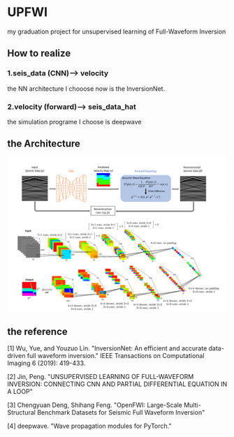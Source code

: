 # UPFWI
my graduation project for unsupervised learning of Full-Waveform Inversion

## How to realize 
### 1.seis_data (CNN)--> velocity 
the NN architecture I chooose now is the InversionNet.
### 2.velocity (forward)--> seis_data_hat
the simulation programe I choose is deepwave

## the Architecture
![alt text](./Image/UPFWI.png)
![alt text](./Image/InversionNet.png)

## the reference
<a id="ref1">[1]</a> 
Wu, Yue, and Youzuo Lin. "InversionNet: An efficient and accurate data-driven full waveform inversion." IEEE Transactions on Computational Imaging 6 (2019): 419-433.

<a id="ref2">[2]</a> 
Jin, Peng. "UNSUPERVISED LEARNING OF FULL-WAVEFORM INVERSION: CONNECTING CNN AND PARTIAL DIFFERENTIAL EQUATION IN A LOOP"

<a id="ref3">[3]</a> 
Chengyuan Deng, Shihang Feng. "OpenFWI: Large-Scale Multi-Structural Benchmark Datasets for Seismic Full Waveform Inversion"

<a id="ref4">[4]</a> 
deepwave. "Wave propagation modules for PyTorch."